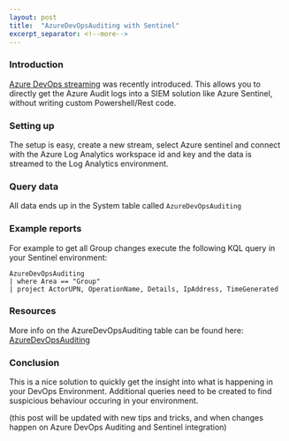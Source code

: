 ```yaml
---
layout: post
title:  "AzureDevOpsAuditing with Sentinel"
excerpt_separator: <!--more-->
---
```


### Introduction
[Azure DevOps streaming](https://docs.microsoft.com/en-us/azure/devops/organizations/audit/auditing-streaming?view=azure-devops) was recently introduced.
This allows you to directly get the Azure Audit logs into a SIEM solution like Azure Sentinel, without writing custom Powershell/Rest code.

<!--more-->
### Setting up
The setup is easy, create a new stream, select Azure sentinel and connect with the Azure Log Analytics workspace id and key and the data is streamed to the Log Analytics environment.

### Query data
All data ends up in the System table called `AzureDevOpsAuditing`

### Example reports
For example to get all Group changes execute the following KQL query in your Sentinel environment:
```
AzureDevOpsAuditing 
| where Area == "Group"
| project ActorUPN, OperationName, Details, IpAddress, TimeGenerated
```

### Resources
More info on the AzureDevOpsAuditing table can be found here:
[AzureDevOpsAuditing](https://docs.microsoft.com/en-us/azure/azure-monitor/reference/tables/azuredevopsauditing)

### Conclusion
This is a nice solution to quickly get the insight into what is happening in your DevOps Environment. Additional queries need to be created to find suspicious behaviour occuring in your environment.

(this post will be updated with new tips and tricks, and when changes happen on Azure DevOps Auditing and Sentinel integration)
